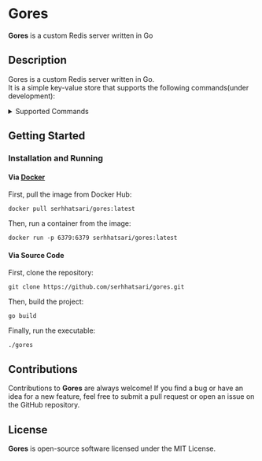 # Gores
**Gores** is a custom Redis server written in Go  

## Description  
Gores is a custom Redis server written in Go.   
It is a simple key-value store that supports the following commands(under development):
<details>
  <summary>Supported Commands</summary>

* `GET <key>`: Returns the value of the given key. If the key does not exist, it returns `nil`
* `SET <key> <value>`: Sets the value of the given key. If the key exists, it overwrites the value.
* `DEL key [key ...] `: Removes the specified keys. A key is ignored if it does not exist.
* `PING [message] ` : Returns `PONG`, or a custom message if one was provided. 
* `COMMANDS`: Returns a list of supported commands

</details>

## Getting Started
### Installation and Running
#### Via [Docker](https://www.docker.com/)  
First, pull the image from Docker Hub: 
```
docker pull serhhatsari/gores:latest
```
Then, run a container from the image:
```shell
docker run -p 6379:6379 serhhatsari/gores:latest
```
#### Via Source Code  
First, clone the repository:
```shell
git clone https://github.com/serhhatsari/gores.git
```
Then, build the project:
```shell
go build
```
Finally, run the executable:
```shell
./gores
```

## Contributions
Contributions to **Gores** are always welcome! If you find a bug or have an idea for a new feature, feel free to submit a pull request or open an issue on the GitHub repository.

## License
**Gores** is open-source software licensed under the MIT License.

